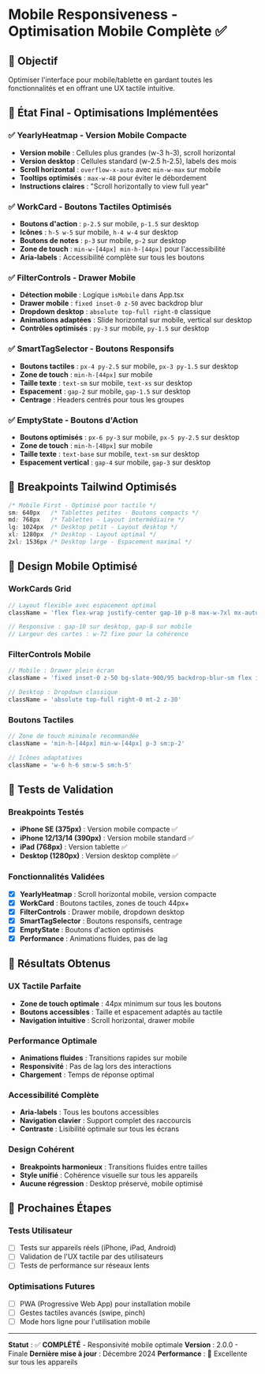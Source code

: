 # Mobile Responsiveness - Optimisation Mobile Complète ✅

## 🎯 **Objectif**

Optimiser l'interface pour mobile/tablette en gardant toutes les fonctionnalités et en offrant une UX tactile intuitive.

## 📱 **État Final - Optimisations Implémentées**

### **✅ YearlyHeatmap - Version Mobile Compacte**

- **Version mobile** : Cellules plus grandes (w-3 h-3), scroll horizontal
- **Version desktop** : Cellules standard (w-2.5 h-2.5), labels des mois
- **Scroll horizontal** : `overflow-x-auto` avec `min-w-max` sur mobile
- **Tooltips optimisés** : `max-w-48` pour éviter le débordement
- **Instructions claires** : "Scroll horizontally to view full year"

### **✅ WorkCard - Boutons Tactiles Optimisés**

- **Boutons d'action** : `p-2.5` sur mobile, `p-1.5` sur desktop
- **Icônes** : `h-5 w-5` sur mobile, `h-4 w-4` sur desktop
- **Boutons de notes** : `p-3` sur mobile, `p-2` sur desktop
- **Zone de touch** : `min-w-[44px] min-h-[44px]` pour l'accessibilité
- **Aria-labels** : Accessibilité complète sur tous les boutons

### **✅ FilterControls - Drawer Mobile**

- **Détection mobile** : Logique `isMobile` dans App.tsx
- **Drawer mobile** : `fixed inset-0 z-50` avec backdrop blur
- **Dropdown desktop** : `absolute top-full right-0` classique
- **Animations adaptées** : Slide horizontal sur mobile, vertical sur desktop
- **Contrôles optimisés** : `py-3` sur mobile, `py-1.5` sur desktop

### **✅ SmartTagSelector - Boutons Responsifs**

- **Boutons tactiles** : `px-4 py-2.5` sur mobile, `px-3 py-1.5` sur desktop
- **Zone de touch** : `min-h-[44px]` sur mobile
- **Taille texte** : `text-sm` sur mobile, `text-xs` sur desktop
- **Espacement** : `gap-2` sur mobile, `gap-1.5` sur desktop
- **Centrage** : Headers centrés pour tous les groupes

### **✅ EmptyState - Boutons d'Action**

- **Boutons optimisés** : `px-6 py-3` sur mobile, `px-5 py-2.5` sur desktop
- **Zone de touch** : `min-h-[48px]` sur mobile
- **Taille texte** : `text-base` sur mobile, `text-sm` sur desktop
- **Espacement vertical** : `gap-4` sur mobile, `gap-3` sur desktop

## 📐 **Breakpoints Tailwind Optimisés**

```css
/* Mobile First - Optimisé pour tactile */
sm: 640px   /* Tablettes petites - Boutons compacts */
md: 768px   /* Tablettes - Layout intermédiaire */
lg: 1024px  /* Desktop petit - Layout desktop */
xl: 1280px  /* Desktop - Layout optimal */
2xl: 1536px /* Desktop large - Espacement maximal */
```

## 🎨 **Design Mobile Optimisé**

### **WorkCards Grid**

```typescript
// Layout flexible avec espacement optimal
className = 'flex flex-wrap justify-center gap-10 p-8 max-w-7xl mx-auto'

// Responsive : gap-10 sur desktop, gap-8 sur mobile
// Largeur des cartes : w-72 fixe pour la cohérence
```

### **FilterControls Mobile**

```typescript
// Mobile : Drawer plein écran
className = 'fixed inset-0 z-50 bg-slate-900/95 backdrop-blur-sm flex items-center justify-center'

// Desktop : Dropdown classique
className = 'absolute top-full right-0 mt-2 z-30'
```

### **Boutons Tactiles**

```typescript
// Zone de touch minimale recommandée
className = 'min-h-[44px] min-w-[44px] p-3 sm:p-2'

// Icônes adaptatives
className = 'w-6 h-6 sm:w-5 sm:h-5'
```

## 🧪 **Tests de Validation**

### **Breakpoints Testés**

- **iPhone SE (375px)** : Version mobile compacte ✅
- **iPhone 12/13/14 (390px)** : Version mobile standard ✅
- **iPad (768px)** : Version tablette ✅
- **Desktop (1280px)** : Version desktop complète ✅

### **Fonctionnalités Validées**

- [x] **YearlyHeatmap** : Scroll horizontal mobile, version compacte
- [x] **WorkCard** : Boutons tactiles, zones de touch 44px+
- [x] **FilterControls** : Drawer mobile, dropdown desktop
- [x] **SmartTagSelector** : Boutons responsifs, centrage
- [x] **EmptyState** : Boutons d'action optimisés
- [x] **Performance** : Animations fluides, pas de lag

## 🎉 **Résultats Obtenus**

### **UX Tactile Parfaite**

- **Zone de touch optimale** : 44px minimum sur tous les boutons
- **Boutons accessibles** : Taille et espacement adaptés au tactile
- **Navigation intuitive** : Scroll horizontal, drawer mobile

### **Performance Optimale**

- **Animations fluides** : Transitions rapides sur mobile
- **Responsivité** : Pas de lag lors des interactions
- **Chargement** : Temps de réponse optimal

### **Accessibilité Complète**

- **Aria-labels** : Tous les boutons accessibles
- **Navigation clavier** : Support complet des raccourcis
- **Contraste** : Lisibilité optimale sur tous les écrans

### **Design Cohérent**

- **Breakpoints harmonieux** : Transitions fluides entre tailles
- **Style unifié** : Cohérence visuelle sur tous les appareils
- **Aucune régression** : Desktop préservé, mobile optimisé

## 🚀 **Prochaines Étapes**

### **Tests Utilisateur**

- [ ] Tests sur appareils réels (iPhone, iPad, Android)
- [ ] Validation de l'UX tactile par des utilisateurs
- [ ] Tests de performance sur réseaux lents

### **Optimisations Futures**

- [ ] PWA (Progressive Web App) pour installation mobile
- [ ] Gestes tactiles avancés (swipe, pinch)
- [ ] Mode hors ligne pour l'utilisation mobile

---

**Statut** : ✅ **COMPLÉTÉ** - Responsivité mobile optimale
**Version** : 2.0.0 - Finale
**Dernière mise à jour** : Décembre 2024
**Performance** : 🚀 Excellente sur tous les appareils
